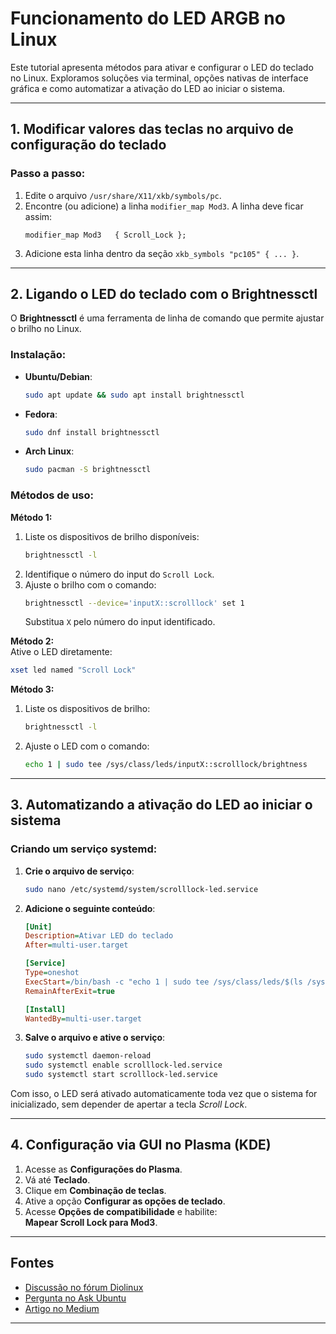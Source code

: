 # Funcionamento do LED ARGB no Linux

Este tutorial apresenta métodos para ativar e configurar o LED do teclado no Linux. Exploramos soluções via terminal, opções nativas de interface gráfica e como automatizar a ativação do LED ao iniciar o sistema.

---

## 1. Modificar valores das teclas no arquivo de configuração do teclado

### Passo a passo:
1. Edite o arquivo `/usr/share/X11/xkb/symbols/pc`.
2. Encontre (ou adicione) a linha `modifier_map Mod3`. A linha deve ficar assim:
   ```
   modifier_map Mod3   { Scroll_Lock };
   ```
3. Adicione esta linha dentro da seção `xkb_symbols "pc105" { ... }`.

---

## 2. Ligando o LED do teclado com o Brightnessctl

O **Brightnessctl** é uma ferramenta de linha de comando que permite ajustar o brilho no Linux.

### Instalação:
- **Ubuntu/Debian**:  
  ```bash
  sudo apt update && sudo apt install brightnessctl
  ```
- **Fedora**:  
  ```bash
  sudo dnf install brightnessctl
  ```
- **Arch Linux**:  
  ```bash
  sudo pacman -S brightnessctl
  ```

### Métodos de uso:

**Método 1:**
1. Liste os dispositivos de brilho disponíveis:  
   ```bash
   brightnessctl -l
   ```
2. Identifique o número do input do `Scroll Lock`.
3. Ajuste o brilho com o comando:  
   ```bash
   brightnessctl --device='inputX::scrolllock' set 1
   ```
   Substitua `X` pelo número do input identificado.

**Método 2:**  
Ative o LED diretamente:  
```bash
xset led named "Scroll Lock"
```

**Método 3:**  
1. Liste os dispositivos de brilho:  
   ```bash
   brightnessctl -l
   ```
2. Ajuste o LED com o comando:  
   ```bash
   echo 1 | sudo tee /sys/class/leds/inputX::scrolllock/brightness
   ```

---

## 3. Automatizando a ativação do LED ao iniciar o sistema

### Criando um serviço systemd:
1. **Crie o arquivo de serviço**:  
   ```bash
   sudo nano /etc/systemd/system/scrolllock-led.service
   ```

2. **Adicione o seguinte conteúdo**:
   ```ini
   [Unit]
   Description=Ativar LED do teclado
   After=multi-user.target

   [Service]
   Type=oneshot
   ExecStart=/bin/bash -c "echo 1 | sudo tee /sys/class/leds/$(ls /sys/class/leds | grep scrolllock)/brightness"
   RemainAfterExit=true

   [Install]
   WantedBy=multi-user.target
   ```

3. **Salve o arquivo e ative o serviço**:
   ```bash
   sudo systemctl daemon-reload
   sudo systemctl enable scrolllock-led.service
   sudo systemctl start scrolllock-led.service
   ```

Com isso, o LED será ativado automaticamente toda vez que o sistema for inicializado, sem depender de apertar a tecla *Scroll Lock*.

---

## 4. Configuração via GUI no Plasma (KDE)

1. Acesse as **Configurações do Plasma**.
2. Vá até **Teclado**.
3. Clique em **Combinação de teclas**.
4. Ative a opção **Configurar as opções de teclado**.
5. Acesse **Opções de compatibilidade** e habilite:  
   **Mapear Scroll Lock para Mod3**.

---

## Fontes

- [Discussão no fórum Diolinux](https://plus.diolinux.com.br/t/problema-com-iluminacao-do-teclado-tgt-m16l-rainbow-no-fedora-scroll-lock-controla-led/71719/5)  
- [Pergunta no Ask Ubuntu](https://askubuntu.com/questions/127167/how-do-i-enable-scroll-lock/1413248#1413248)  
- [Artigo no Medium](https://wendellast2a.medium.com/como-ligar-o-led-do-teclado-no-linux-0d3acd66d053)  

---


